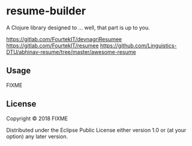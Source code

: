 # resume-builder

A Clojure library designed to ... well, that part is up to you.

https://gitlab.com/FourtekIT/devnagriResumee
https://gitlab.com/FourtekIT/resumee
https://github.com/Linguistics-DTU/abhinav-resume/tree/master/awesome-resume

## Usage

FIXME

## License

Copyright © 2018 FIXME

Distributed under the Eclipse Public License either version 1.0 or (at
your option) any later version.
